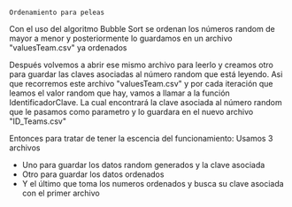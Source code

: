                                                                                                                                                                                                                                                                             Ordenamiento para peleas 

Con el uso del algoritmo Bubble Sort se ordenan los números random de mayor a menor y posteriormente lo guardamos en un archivo "valuesTeam.csv" ya ordenados

Después volvemos a abrir ese mismo archivo para leerlo y creamos otro para guardar las claves asociadas al número random que está leyendo.
Asi que recorremos este archivo "valuesTeam.csv" y por cada iteración que leamos el valor random que hay, vamos a llamar a la función IdentificadorClave. La cual encontrará la clave asociada al número random que le pasamos como parametro y lo guardara en el nuevo archivo "ID_Teams.csv"

Entonces para tratar de tener la escencia del funcionamiento:
	Usamos 3 archivos
	
- Uno para guardar los datos random generados y la clave asociada
- Otro para guardar los datos ordenados
- Y el último que toma los numeros ordenados y busca su clave asociada con el primer archivo